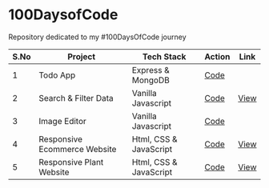 # 100DaysofCode
Repository dedicated to my #100DaysOfCode journey 

| S.No | Project | Tech Stack | Action | Link |
| --- | --- | --- | --- | --- |
| 1 | Todo App| Express & MongoDB | [Code](01-todo-app) | |
| 2 | Search & Filter Data| Vanilla Javascript | [Code](02-filter-table) | [View](https://deltanode.github.io/100DaysofCode/02-filter-table/) |
| 3 | Image Editor| Vanilla Javascript | [Code](03-image-editor) | |
| 4 | Responsive Ecommerce Website| Html, CSS & JavaScript | [Code](04-responsive-ecommerce-website) | [View](https://deltanode.github.io/100DaysofCode/04-responsive-ecommerce-website/) |
| 5 | Responsive Plant Website| Html, CSS & JavaScript | [Code](05-responsive-plant-website) | [View](https://deltanode.github.io/100DaysofCode/05-responsive-plant-website/) |
